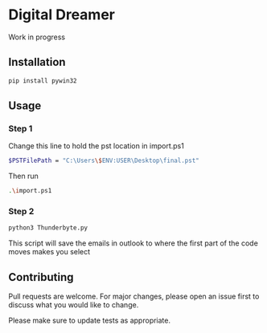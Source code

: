 # Digital Dreamer
Work in progress 

## Installation


```bash
pip install pywin32
```

## Usage
### Step 1 
Change this line to hold the pst location in import.ps1
```bash
$PSTFilePath = "C:\Users\$ENV:USER\Desktop\final.pst"
```
Then run
```bash
.\import.ps1
```
### Step 2
```python 
python3 Thunderbyte.py
```
This script will save the emails in outlook to where the first part of the code moves makes you select
## Contributing

Pull requests are welcome. For major changes, please open an issue first
to discuss what you would like to change.

Please make sure to update tests as appropriate.
